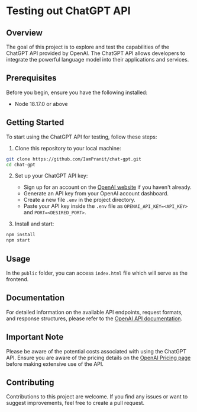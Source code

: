 # Testing out ChatGPT API

## Overview

The goal of this project is to explore and test the capabilities of the ChatGPT API provided by OpenAI. The ChatGPT API allows developers to integrate the powerful language model into their applications and services.

## Prerequisites

Before you begin, ensure you have the following installed:

- Node 18.17.0 or above

## Getting Started

To start using the ChatGPT API for testing, follow these steps:

1. Clone this repository to your local machine:

```bash
git clone https://github.com/IamPranit/chat-gpt.git
cd chat-gpt
```

2. Set up your ChatGPT API key:

   - Sign up for an account on the [OpenAI website](https://openai.com) if you haven't already.
   - Generate an API key from your OpenAI account dashboard.
   - Create a new file `.env` in the project directory.
   - Paste your API key inside the `.env` file as `OPENAI_API_KEY=<API_KEY>` and `PORT=<DESIRED_PORT>`.

3. Install and start:

```bash
npm install
npm start
```

## Usage

In the `public` folder, you can access `index.html` file which will serve as the frontend.

## Documentation

For detailed information on the available API endpoints, request formats, and response structures, please refer to the [OpenAI API documentation](https://platform.openai.com/docs/api-reference).

## Important Note

Please be aware of the potential costs associated with using the ChatGPT API. Ensure you are aware of the pricing details on the [OpenAI Pricing page](https://openai.com/pricing) before making extensive use of the API.

## Contributing

Contributions to this project are welcome. If you find any issues or want to suggest improvements, feel free to create a pull request.
